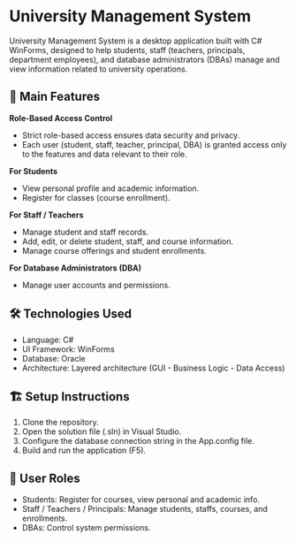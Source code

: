 # University Management System
University Management System is a desktop application built with C# WinForms, designed to help students, staff (teachers, principals, department employees), and database administrators (DBAs) manage and view information related to university operations.

## 🚀 Main Features
**Role-Based Access Control**
  - Strict role-based access ensures data security and privacy.
  - Each user (student, staff, teacher, principal, DBA) is granted access only to the features and data relevant to their role.

**For Students**
  - View personal profile and academic information.
  - Register for classes (course enrollment).

**For Staff / Teachers**
  - Manage student and staff records.
  - Add, edit, or delete student, staff, and course information.
  - Manage course offerings and student enrollments.

**For Database Administrators (DBA)**
  - Manage user accounts and permissions.

## 🛠️ Technologies Used
  - Language: C#
  - UI Framework: WinForms
  - Database: Oracle
  - Architecture: Layered architecture (GUI - Business Logic - Data Access)

## 🏗️ Setup Instructions
  1. Clone the repository.
  2. Open the solution file (.sln) in Visual Studio.
  3. Configure the database connection string in the App.config file.
  4. Build and run the application (F5).

## 👥 User Roles
  - Students: Register for courses, view personal and academic info.
  - Staff / Teachers / Principals: Manage students, staffs, courses, and enrollments.
  - DBAs: Control system permissions.
